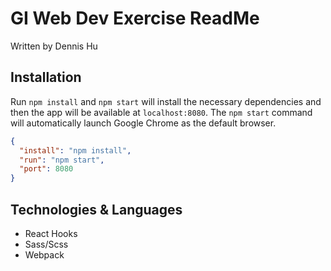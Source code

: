 # GI Web Dev Exercise ReadMe

Written by Dennis Hu

## Installation

Run `npm install` and `npm start` will install the necessary dependencies and then the app will be available at `localhost:8080`. The `npm start` command will automatically launch Google Chrome as the default browser.

```JSON
{
  "install": "npm install",
  "run": "npm start",
  "port": 8080
}
```

## Technologies & Languages

- React Hooks
- Sass/Scss
- Webpack
